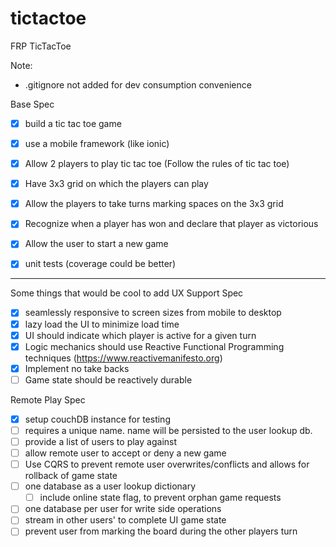 # tictactoe
FRP TicTacToe

Note:
- .gitignore not added for dev consumption convenience

Base Spec
- [X] build a tic tac toe game
- [X] use a mobile framework (like ionic)
- [X] Allow 2 players to play tic tac toe (Follow the rules of tic tac toe)
- [X] Have 3x3 grid on which the players can play
- [X] Allow the players to take turns marking spaces on the 3x3 grid
- [X] Recognize when a player has won and declare that player as victorious
- [X] Allow the user to start a new game
- [X] unit tests (coverage could be better)


--------------------------------
Some things that would be cool to add
UX Support Spec
- [X] seamlessly responsive to screen sizes from mobile to desktop
- [X] lazy load the UI to minimize load time
- [X] UI should indicate which player is active for a given turn
- [X] Logic mechanics should use Reactive Functional Programming techniques (https://www.reactivemanifesto.org)
- [X] Implement no take backs
- [ ] Game state should be reactively durable

Remote Play Spec
- [X] setup couchDB instance for testing
- [ ] requires a unique name. name will be persisted to the user lookup db.
- [ ] provide a list of users to play against
- [ ] allow remote user to accept or deny a new game
- [ ] Use CQRS to prevent remote user overwrites/conflicts and allows for rollback of game state
- [ ] one database as a user lookup dictionary
  - [ ] include online state flag, to prevent orphan game requests
- [ ] one database per user for write side operations
- [ ] stream in other users' to complete UI game state
- [ ] prevent user from marking the board during the other players turn
